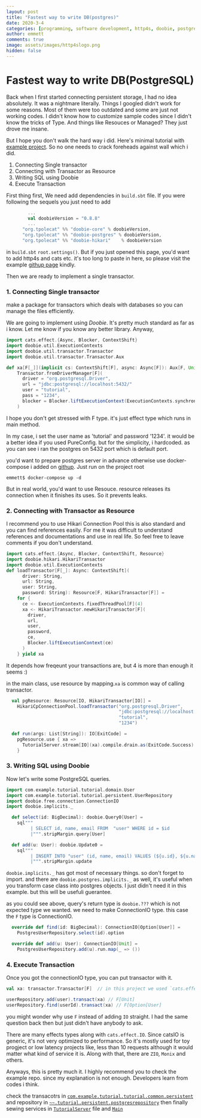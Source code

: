 ```yaml
---
layout: post
title: "Fastest way to write DB(postgres)"
date: 2020-3-4
categories: [programming, software development, http4s, doobie, postgres]
author: emmett
comments: true
image: assets/images/http4slogo.png
hidden: false
---
```

# Fastest way to write DB(PostgreSQL)

Back when I first started connecting persistent storage, I had no idea absolutely. It was a nightmare literally. Things I googled didn't work for some reasons. Most of them were too outdated and some are just not working codes. I didn't know how to customize sample codes since I didn't know the tricks of Type. And things like Resouces or Managed? They just drove me insane.

But I hope you don't walk the hard way i did. Here's minimal tutorial with [example project](https://github.com/emmettna/scalapostgrestutorial). So no one needs to crack foreheads against wall which i did.

1. Connecting Single transactor
2. Connecting with Transactor as Resource
3. Writing SQL using Doobie
4. Execute Transaction


First thing first, We need add dependencies in `build.sbt` file. If you were following the sequels you just need to add
```scala
        ...
        val doobieVersion = "0.8.8"
        ...
      "org.tpolecat" %% "doobie-core" % doobieVersion,
      "org.tpolecat" %% "doobie-postgres" % doobieVersion,
      "org.tpolecat" %% "doobie-hikari"    % doobieVersion
```

in `build.sbt` `root.settings()`. But if you just opened this page, you'd want to add http4s and cats etc. it's too long to paste in here, so please visit the example [githup page](https://github.com/emmettna/scalapostgrestutorial/blob/master/build.sbt) kindly.

Then we are ready to implement a single transactor.

### 1. Connecting Single transactor
make a package for transactors which deals with databases so you can manage the files efficiently.

We are going to implement using _Doobie_. It's pretty much standard as far as i know. Let me know if you know any better library.
Anyway,
```scala
import cats.effect.{Async, Blocker, ContextShift}
import doobie.util.ExecutionContexts
import doobie.util.transactor.Transactor
import doobie.util.transactor.Transactor.Aux

def xa[F[_]](implicit cs: ContextShift[F], async: Async[F]): Aux[F, Unit] =
    Transactor.fromDriverManager[F](
      driver = "org.postgresql.Driver",
      url = "jdbc:postgresql://localhost:5432/"
      user = "tutorial",
      pass = "1234",
      blocker = Blocker.liftExecutionContext(ExecutionContexts.synchronous)
    )
```

I hope you don't get stressed with F type. it's just effect type which runs in main method.

In my case, i set the user name as 'tutorial' and password '1234'. it would be a better idea if you used PureConfig. but for the simplicity, i hardcoded. as you can see i ran the postgres on 5432 port which is default port.

you'd want to prepare postgres server in advance otherwise use docker-compose i added on [githup](https://github.com/emmettna/scalapostgrestutorial/blob/master/docker-compose.yml).
Just run on the project root
```
emmett$ docker-compose up -d
```

But in real world, you'd want to use Resouce. resource releases its connection when it finishes its uses. So it prevents leaks.

### 2. Connecting with Transactor as Resource
I recommend you to use Hikari Connection Pool this is also standard and you can find references easily. For me it was difficult to understand references and documentations and use in real life. So feel free to leave comments if you don't understand.

```scala
import cats.effect.{Async, Blocker, ContextShift, Resource}
import doobie.hikari.HikariTransactor
import doobie.util.ExecutionContexts
def loadTransactor[F[_]: Async: ContextShift](
      driver: String,
      url: String,
      user: String,
      password: String): Resource[F, HikariTransactor[F]] =
    for {
      ce <- ExecutionContexts.fixedThreadPool[F](4)
      xa <- HikariTransactor.newHikariTransactor[F](
        driver,
        url,
        user,
        password,
        ce,
        Blocker.liftExecutionContext(ce)
      )
    } yield xa
```

It depends how freqeunt your transactions are, but 4 is more than enough it seems :)

in the main class, use resource by mapping.`xa` is common way of calling transactor.

```scala
  val pgResource: Resource[IO, HikariTransactor[IO]] =
    HikariCpConnectionPool.loadTransactor("org.postgresql.Driver",
                                          "jdbc:postgresql://localhost:5432/",
                                          "tutorial",
                                          "1234")

  def run(args: List[String]): IO[ExitCode] =
    pgResource.use { xa =>
      TutorialServer.stream[IO](xa).compile.drain.as(ExitCode.Success)
    }
```

### 3. Writing SQL using Doobie

Now let's write some PostgreSQL queries.

```scala
import com.example.tutorial.tutorial.domain.User
import com.example.tutorial.tutorial.persistent.UserRepository
import doobie.free.connection.ConnectionIO
import doobie.implicits._

  def select(id: BigDecimal): doobie.Query0[User] =
    sql"""
         | SELECT id, name, email FROM  "user" WHERE id = $id
         |""".stripMargin.query[User]

  def add(u: User): doobie.Update0 =
    sql"""
         | INSERT INTO "user" (id, name, email) VALUES (${u.id}, ${u.name}, ${u.email})
         |""".stripMargin.update
```

`doobie.implicits._` has got most of necessary things. so don't forget to import. and there are `doobie.postgres.implicits._` as well, it's useful when you transform case class into postgres objects. I just didn't need it in this example. but this will be usefuli guerantee.

as you could see above, query's return type is `doobie.???` which is not expected type we wanted.
we need to make ConnectionIO type. this case the `F` type is ConnectionIO.

```scala
  override def find(id: BigDecimal): ConnectionIO[Option[User]] =
    PostgresUserRepository.select(id).option

  override def add(u: User): ConnectionIO[Unit] =
    PostgresUserRepository.add(u).run.map(_ => ())
```

### 4. Execute Transaction
Once you got the connectionIO type, you can put transactor with it.

```scala
val xa: transactor.Transactor[F]  // in this project we used `cats.effect.IO` type. so eventually the `F` type will turn into `IO` type

userRepository.add(user).transact(xa) // F[Unit]
userRepository.find(userId).transact(xa) // F[Option[User]
```

you might wonder why use `F` instead of adding `IO` straight. I had the same question back then but just didn't have anybody to ask.

There are many effects types along with `cats.effect.IO`. Since catsIO is generic, it's not very optimized to performance. So it's mostly used for toy progject or low latency projects like, less than 10 requests although it would matter what kind of service it is.
Along with that, there are `ZIO`, `Monix` and others.

Anyways, this is pretty much it. I highly recommend you to check the example repo. since my explanation is not enough. Developers learn from codes i think.

check the transacotrs in [`com.example.tutorial.tutorial.common.persistent`](https://github.com/emmettna/scalapostgrestutorial/tree/master/src/main/scala/com/example/tutorial/tutorial/common/persistent)
and repository in [`~~.tutorial.persistent.postgresrepository`](https://github.com/emmettna/scalapostgrestutorial/blob/master/src/main/scala/com/example/tutorial/tutorial/persistent/postgresrepository/PostgresUserRepository.scala)
then finally sewing services in [`TutorialServer`](https://github.com/emmettna/scalapostgrestutorial/blob/master/src/main/scala/com/example/tutorial/tutorial/Main.scala) file and [`Main`](https://github.com/emmettna/scalapostgrestutorial/blob/master/src/main/scala/com/example/tutorial/tutorial/TutorialServer.scala)




